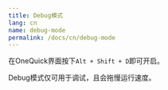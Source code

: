 ```yaml
---
title: Debug模式
lang: cn
name: debug-mode
permalink: /docs/cn/debug-mode
---
```

在OneQuick界面按下`Alt + Shift + D`即可开启。  

Debug模式仅可用于调试，且会拖慢运行速度。  